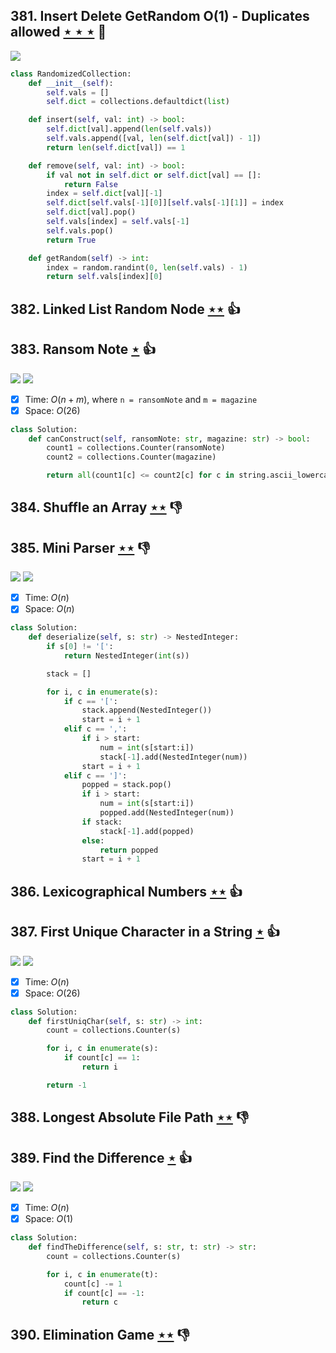 ## 381. Insert Delete GetRandom O(1) - Duplicates allowed [$\star\star\star$](https://leetcode.com/problems/insert-delete-getrandom-o1-duplicates-allowed) :muscle:

![](https://img.shields.io/badge/-Hash%20Table-7BA23F.svg?style=flat-square)

```python
class RandomizedCollection:
    def __init__(self):
        self.vals = []
        self.dict = collections.defaultdict(list)

    def insert(self, val: int) -> bool:
        self.dict[val].append(len(self.vals))
        self.vals.append([val, len(self.dict[val]) - 1])
        return len(self.dict[val]) == 1

    def remove(self, val: int) -> bool:
        if val not in self.dict or self.dict[val] == []:
            return False
        index = self.dict[val][-1]
        self.dict[self.vals[-1][0]][self.vals[-1][1]] = index
        self.dict[val].pop()
        self.vals[index] = self.vals[-1]
        self.vals.pop()
        return True

    def getRandom(self) -> int:
        index = random.randint(0, len(self.vals) - 1)
        return self.vals[index][0]
```

## 382. Linked List Random Node [$\star\star$](https://leetcode.com/problems/linked-list-random-node) :thumbsup:

## 383. Ransom Note [$\star$](https://leetcode.com/problems/ransom-note) :thumbsup:

![](https://img.shields.io/badge/-Hash%20Table-7BA23F.svg?style=flat-square) ![](https://img.shields.io/badge/-String-60373E.svg?style=flat-square)

- [x] Time: $O(n + m)$, where `n = ransomNote` and `m = magazine`
- [x] Space: $O(26)$

```python
class Solution:
    def canConstruct(self, ransomNote: str, magazine: str) -> bool:
        count1 = collections.Counter(ransomNote)
        count2 = collections.Counter(magazine)

        return all(count1[c] <= count2[c] for c in string.ascii_lowercase)
```

## 384. Shuffle an Array [$\star\star$](https://leetcode.com/problems/shuffle-an-array) :thumbsdown:

## 385. Mini Parser [$\star\star$](https://leetcode.com/problems/mini-parser) :thumbsdown:

![](https://img.shields.io/badge/-Stack-E2943B.svg?style=flat-square) ![](https://img.shields.io/badge/-String-60373E.svg?style=flat-square)

- [x] Time: $O(n)$
- [x] Space: $O(n)$

```python
class Solution:
    def deserialize(self, s: str) -> NestedInteger:
        if s[0] != '[':
            return NestedInteger(int(s))

        stack = []

        for i, c in enumerate(s):
            if c == '[':
                stack.append(NestedInteger())
                start = i + 1
            elif c == ',':
                if i > start:
                    num = int(s[start:i])
                    stack[-1].add(NestedInteger(num))
                start = i + 1
            elif c == ']':
                popped = stack.pop()
                if i > start:
                    num = int(s[start:i])
                    popped.add(NestedInteger(num))
                if stack:
                    stack[-1].add(popped)
                else:
                    return popped
                start = i + 1
```

## 386. Lexicographical Numbers [$\star\star$](https://leetcode.com/problems/lexicographical-numbers) :thumbsup:

## 387. First Unique Character in a String [$\star$](https://leetcode.com/problems/first-unique-character-in-a-string) :thumbsup:

![](https://img.shields.io/badge/-Hash%20Table-7BA23F.svg?style=flat-square) ![](https://img.shields.io/badge/-String-60373E.svg?style=flat-square)

- [x] Time: $O(n)$
- [x] Space: $O(26)$

```python
class Solution:
    def firstUniqChar(self, s: str) -> int:
        count = collections.Counter(s)

        for i, c in enumerate(s):
            if count[c] == 1:
                return i

        return -1
```

## 388. Longest Absolute File Path [$\star\star$](https://leetcode.com/problems/longest-absolute-file-path) :thumbsdown:

## 389. Find the Difference [$\star$](https://leetcode.com/problems/find-the-difference) :thumbsup:

![](https://img.shields.io/badge/-Bit%20Manipulation-A36336.svg?style=flat-square) ![](https://img.shields.io/badge/-Hash%20Table-7BA23F.svg?style=flat-square)

- [x] Time: $O(n)$
- [x] Space: $O(1)$

```python
class Solution:
    def findTheDifference(self, s: str, t: str) -> str:
        count = collections.Counter(s)

        for i, c in enumerate(t):
            count[c] -= 1
            if count[c] == -1:
                return c
```

## 390. Elimination Game [$\star\star$](https://leetcode.com/problems/elimination-game) :thumbsdown:
